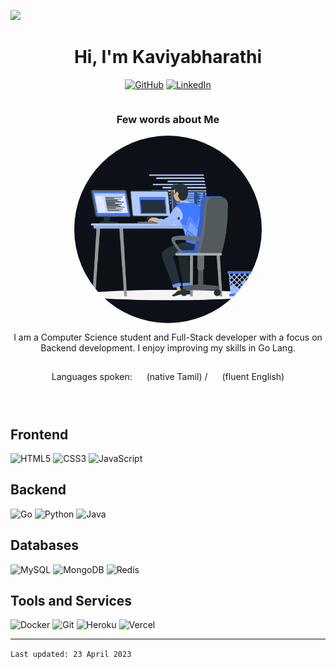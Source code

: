 ![](https://user-images.githubusercontent.com/59575502/127335491-fdba1874-e943-4d3c-ab8c-678ffe22f8b8.png)

<h1 align="center">Hi, I'm Kaviyabharathi</h1>
<p align="center">
  <a href="https://github.com/Bharathi4real" target="_blank"><img alt="GitHub" src="https://img.shields.io/badge/github%20-%23121011.svg?&style=for-the-badge&logo=github&logoColor=white" height="40" /></a>
  <a href="https://www.linkedin.com/in/kaviyabharathi/" target="_blank"><img alt="LinkedIn" src="https://img.shields.io/badge/linkedin-%230077B5.svg?&style=for-the-badge&logo=linkedin&logoColor=white" height="40" /></a>  
</p> 

<div style="display:flex; justify-content:center; align-items:center; flex-direction:column">
  <h3> Few words about Me</h3>
  <img align="right" width="300" height="300" src="https://github.com/Bharathi4real/Bharathi4real/blob/main/assets/animation_500_kxa883sd.gif" style="border-radius:50%"/>
  
  <p style="text-align:center">
   I am a Computer Science student and Full-Stack developer with a focus on Backend development. I enjoy improving my skills in Go Lang.

Languages spoken: <img width="15" height="15" src="https://www.growthbunker.dev/images/vueflags/flags/in.svg"> (native Tamil) / <img width="15" height="15" src="https://www.growthbunker.dev/images/vueflags/flags/us.svg"> (fluent English)

  </p>
</div>


<div>
  <p>

## Frontend
![HTML5](https://img.shields.io/badge/HTML5-%23E34F26.svg?style=for-the-badge&logo=html5&logoColor=white) ![CSS3](https://img.shields.io/badge/CSS3-%231572B6.svg?style=for-the-badge&logo=css3&logoColor=white) ![JavaScript](https://img.shields.io/badge/JavaScript-%23323330.svg?style=for-the-badge&logo=javascript&logoColor=%23F7DF1E) 

## Backend
![Go](https://img.shields.io/badge/Go-%2300ADD8.svg?style=for-the-badge&logo=go&logoColor=white) ![Python](https://img.shields.io/badge/Python-%233776AB.svg?style=for-the-badge&logo=python&logoColor=white) ![Java](https://img.shields.io/badge/Java-%23EC2025.svg?style=for-the-badge&logo=java&logoColor=white)   

## Databases
![MySQL](https://img.shields.io/badge/MySQL-%2300f.svg?style=for-the-badge&logo=mysql&logoColor=white) ![MongoDB](https://img.shields.io/badge/MongoDB-%234ea94b.svg?style=for-the-badge&logo=mongodb&logoColor=white) ![Redis](https://img.shields.io/badge/Redis-%23DC382D.svg?style=for-the-badge&logo=redis&logoColor=white)

## Tools and Services
![Docker](https://img.shields.io/badge/Docker-%232496ED.svg?style=for-the-badge&logo=docker&logoColor=white) ![Git](https://img.shields.io/badge/Git-%23F05033.svg?style=for-the-badge&logo=git&logoColor=white) ![Heroku](https://img.shields.io/badge/Heroku-%23430098.svg?style=for-the-badge&logo=heroku&logoColor=white) ![Vercel](https://img.shields.io/badge/Vercel-%23000000.svg?style=for-the-badge&logo=vercel&logoColor=white)
   
  </P>
</div>





---
`Last updated: 23 April 2023`
